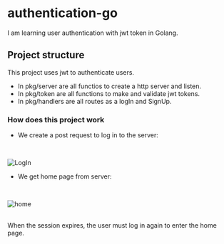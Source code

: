 # authentication-go
I am learning user authentication with jwt token in Golang.

## Project structure
This project uses jwt to authenticate users.<br>
* In pkg/server are all functios to create a http server and listen.<br>
* In pkg/token are all functions to make and validate jwt tokens.<br>
* In pkg/handlers are all routes as a logIn and SignUp.<br>

### How does this project work
* We create a post request to log in to the server: <br>
<br>

![LogIn](https://github.com/francolautaro2/authentication-go/assets/69493845/664075c5-c451-4345-98f8-287b9e6fbe6c)

* We get home page from server: <br>
<br>

![home](https://github.com/francolautaro2/authentication-go/assets/69493845/05f361b2-1762-43d5-806d-04933c4b160c)

<br>
When the session expires, the user must log in again to enter the home page.

